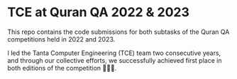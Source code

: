 # TCE at Quran QA 2022 & 2023
This repo contains the code submissions for both subtasks of the Quran QA competitions held in 2022 and 2023.

I led the Tanta Computer Engineering (TCE) team two consecutive years, and through our collective efforts,
we successfully achieved first place in both editions of the competition 🥇🥇🥇.


